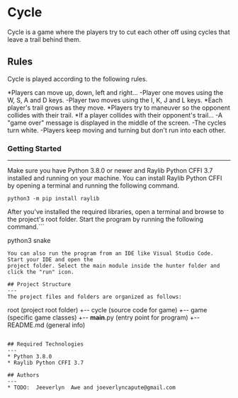 # Cycle
Cycle is a game where the players try to cut each other off using cycles that leave a trail behind them.

## Rules
Cycle is played according to the following rules.

*Players can move up, down, left and right...
  -Player one moves using the W, S, A and D keys.
  -Player two moves using the I, K, J and L keys.
*Each player's trail grows as they move.
*Players try to maneuver so the opponent collides with their trail.
*If a player collides with their opponent's trail...
  -A "game over" message is displayed in the middle of the screen.
  -The cycles turn white.
  -Players keep moving and turning but don't run into each other.

### Getting Started
---
Make sure you have Python 3.8.0 or newer and Raylib Python CFFI 3.7 installed and running on your machine. You can install Raylib Python CFFI by opening a terminal and running the following command.
```
python3 -m pip install raylib
```
After you've installed the required libraries, open a terminal and browse to the project's root folder. Start the program by running the following command.```

python3 snake 
```
You can also run the program from an IDE like Visual Studio Code. Start your IDE and open the 
project folder. Select the main module inside the hunter folder and click the "run" icon.

## Project Structure
---
The project files and folders are organized as follows:
```
root                    (project root folder)
+-- cycle               (source code for game)
  +-- game              (specific game classes)
  +-- __main__.py       (entry point for program)
+-- README.md           (general info)
```

## Required Technologies
---
* Python 3.8.0
* Raylib Python CFFI 3.7

## Authors
---
* TODO:  Jeeverlyn  Awe and joeverlyncapute@gmail.com
